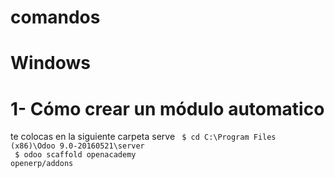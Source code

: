 # comandos
# Windows
# 1- Cómo crear un módulo automatico 
te colocas en la siguiente carpeta serve
<code>
$ cd C:\Program Files (x86)\Odoo 9.0-20160521\server <br>
$ odoo scaffold openacademy openerp/addons
</code>
